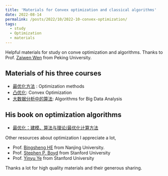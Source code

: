 ```yaml
---
title: 'Materials for Convex optimization and classical algorithms'
date: 2022-08-14
permalink: /posts/2022/10/2022-10-convex-optimization/
tags:
  - study
  - Optimization
  - materials
---
```



Helpful materials for study on conve optimization and algorithms. Thanks to Prof. [Zaiwen Wen](https://bicmr.pku.edu.cn/~wenzw/index.html) from Peking University.

## Materials of his three courses 

- [最优化方法](https://bicmr.pku.edu.cn/~wenzw/opt-2022-fall.html) : Optimization methods
- [凸优化](https://bicmr.pku.edu.cn/~wenzw/opt-2021-fall.html): Convex Optimization
- [大数据分析中的算法](https://bicmr.pku.edu.cn/~wenzw/bigdata2022.html): Algorithms for Big Data Analysis 

## His book on optimization algorithms
- [最优化：建模、算法与理论/最优化计算方法](https://bicmr.pku.edu.cn/~wenzw/optbook.html)


Other resources about optimization I appreciate a lot,  

- Prof. [Bingsheng HE](http://maths.nju.edu.cn/~hebma/) from Nanjing University.
- Prof. [Stephen P. Boyd](https://web.stanford.edu/~boyd/teaching.html) from Stanford University
- Prof. [Yinyu Ye](https://web.stanford.edu/~yyye/) from Stanford University

Thanks a lot for high quality materials and their generous sharing.
